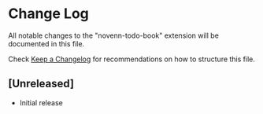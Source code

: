 # Change Log

All notable changes to the "novenn-todo-book" extension will be documented in this file.

Check [Keep a Changelog](http://keepachangelog.com/) for recommendations on how to structure this file.

## [Unreleased]

- Initial release